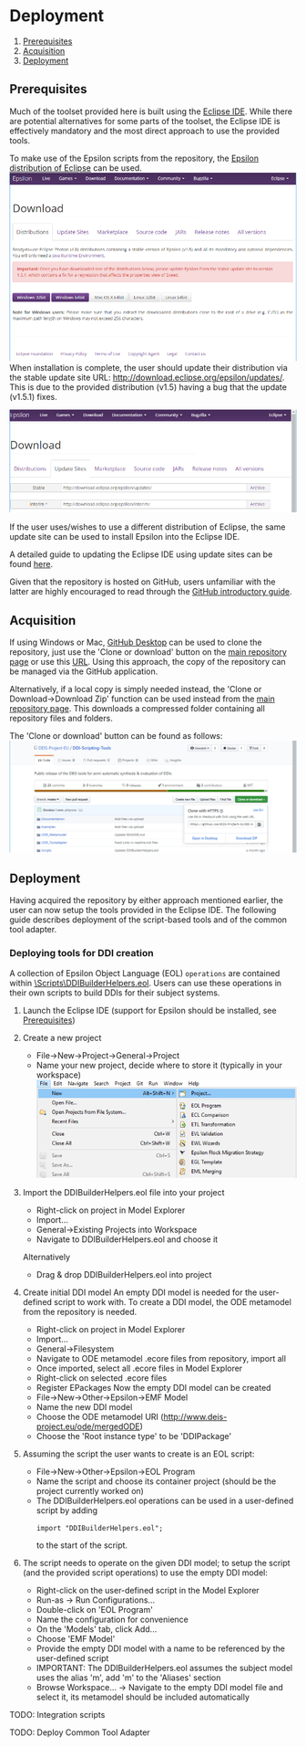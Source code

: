 # Deployment

1. [Prerequisites](#prerequisites)
2. [Acquisition](#acquisition)
3. [Deployment](#deployment)

## Prerequisites

Much of the toolset provided here is built using the [Eclipse IDE](https://www.eclipse.org/ide/).
While there are potential alternatives for some parts of the toolset, the Eclipse IDE is effectively mandatory and the most direct approach to use the provided tools.

To make use of the Epsilon scripts from the repository, the [Epsilon distribution of Eclipse](https://www.eclipse.org/epsilon/download/) can be used. 
![Eclipse Epsilon Distribution](https://raw.githubusercontent.com/DEIS-Project-EU/DDI-Scripting-Tools/documentation_01/Documentation/img/eclipse_epsilon_distro.png)
When installation is complete, the user should update their distribution via the stable update site URL: http://download.eclipse.org/epsilon/updates/. This is due to the provided distribution (v1.5) having a bug that the update (v1.5.1) fixes.

![Eclipse Epsilon Update Site](https://raw.githubusercontent.com/DEIS-Project-EU/DDI-Scripting-Tools/documentation_01/Documentation/img/eclipse_epsilon_update.png)

If the user uses/wishes to use a different distribution of Eclipse, the same update site can be used to install Epsilon into the Eclipse IDE.

A detailed guide to updating the Eclipse IDE using update sites can be found [here](https://help.eclipse.org/kepler/topic/org.eclipse.wb.doc.user/html/installation/updatesite_3.8.html?cp=64_2_1).

Given that the repository is hosted on GitHub, users unfamiliar with the latter are highly encouraged to read through the [GitHub introductory guide](https://guides.github.com/activities/hello-world/).

## Acquisition

If using Windows or Mac, [GitHub Desktop](https://desktop.github.com/) can be used to clone the repository, just use the 'Clone or download' button on the [main repository page](https://github.com/DEIS-Project-EU/DDI-Scripting-Tools) or use this [URL](https://github.com/DEIS-Project-EU/DDI-Scripting-Tools.git). 
Using this approach, the copy of the repository can be managed via the GitHub application.

Alternatively, if a local copy is simply needed instead, the 'Clone or Download->Download Zip' function can be used instead from the [main repository page](https://github.com/DEIS-Project-EU/DDI-Scripting-Tools). This downloads a compressed folder containing all repository files and folders.

The 'Clone or download' button can be found as follows:
![Repository Clone or Download](https://raw.githubusercontent.com/DEIS-Project-EU/DDI-Scripting-Tools/documentation_01/Documentation/img/clone_button.png)

## Deployment

Having acquired the repository by either approach mentioned earlier, the user can now setup the tools provided in the Eclipse IDE.
The following guide describes deployment of the script-based tools and of the common tool adapter.

### Deploying tools for DDI creation

A collection of Epsilon Object Language (EOL) `operations` are contained within [\Scripts\DDIBuilderHelpers.eol](https://github.com/DEIS-Project-EU/DDI-Scripting-Tools/blob/master/Scripts/DDIBuilderHelpers.eol).
Users can use these operations in their own scripts to build DDIs for their subject systems.

1. Launch the Eclipse IDE (support for Epsilon should be installed, see [Prerequisites](#prerequisites))
2. Create a new project
    - File->New->Project->General->Project</li>
    - Name your new project, decide where to store it (typically in your workspace)</li>
    ![Eclipse New Project](https://raw.githubusercontent.com/DEIS-Project-EU/DDI-Scripting-Tools/documentation_01/Documentation/img/eclipse_new_project.png)
3. Import the DDIBuilderHelpers.eol file into your project
    - Right-click on project in Model Explorer
    - Import...
    - General->Existing Projects into Workspace
    - Navigate to DDIBuilderHelpers.eol and choose it
    
    Alternatively
    - Drag & drop DDIBuilderHelpers.eol into project

4. Create initial DDI model
    An empty DDI model is needed for the user-defined script to work with. To create a DDI model, the ODE metamodel from the repository is needed.
    - Right-click on project in Model Explorer
    - Import...
    - General->Filesystem
    - Navigate to ODE metamodel .ecore files from repository, import all
    - Once imported, select all .ecore files in Model Explorer
    - Right-click on selected .ecore files
    - Register EPackages
    Now the empty DDI model can be created
    - File->New->Other->Epsilon->EMF Model
    - Name the new DDI model
    - Choose the ODE metamodel URI (http://www.deis-project.eu/ode/mergedODE)
    - Choose the 'Root instance type' to be 'DDIPackage'
    
5. Assuming the script the user wants to create is an EOL script:
    - File->New->Other->Epsilon->EOL Program
    - Name the script and choose its container project (should be the project currently worked on)
    - The DDIBuilderHelpers.eol operations can be used in a user-defined script by adding 
        ```
        import "DDIBuilderHelpers.eol";
        ``` 
        to the start of the script.
    
6. The script needs to operate on the given DDI model; to setup the script (and the provided script operations) to use the empty DDI model:
    - Right-click on the user-defined script in the Model Explorer
    - Run-as -> Run Configurations...
    - Double-click on 'EOL Program'
    - Name the configuration for convenience
    - On the 'Models' tab, click Add...
    - Choose 'EMF Model'
    - Provide the empty DDI model with a name to be referenced by the user-defined script
    - IMPORTANT: The DDIBuilderHelpers.eol assumes the subject model uses the alias 'm', add 'm' to the 'Aliases' section
    - Browse Workspace... -> Navigate to the empty DDI model file and select it, its metamodel should be included automatically

TODO: Integration scripts

TODO: Deploy Common Tool Adapter
